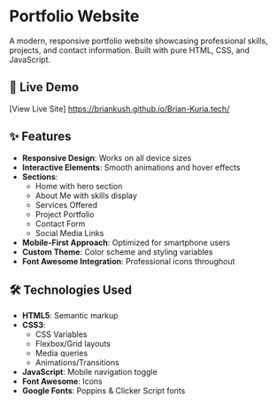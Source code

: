 # Portfolio Website
A modern, responsive portfolio website showcasing professional skills, projects, and contact information. Built with pure HTML, CSS, and JavaScript.

## 🚀 Live Demo  
[View Live Site] https://briankush.github.io/Brian-Kuria.tech/ 

## ✨ Features

- **Responsive Design**: Works on all device sizes
- **Interactive Elements**: Smooth animations and hover effects
- **Sections**:
  - Home with hero section
  - About Me with skills display
  - Services Offered
  - Project Portfolio
  - Contact Form
  - Social Media Links
- **Mobile-First Approach**: Optimized for smartphone users
- **Custom Theme**: Color scheme and styling variables
- **Font Awesome Integration**: Professional icons throughout

## 🛠 Technologies Used

- **HTML5**: Semantic markup
- **CSS3**: 
  - CSS Variables
  - Flexbox/Grid layouts
  - Media queries
  - Animations/Transitions
- **JavaScript**: Mobile navigation toggle
- **Font Awesome**: Icons
- **Google Fonts**: Poppins & Clicker Script fonts




